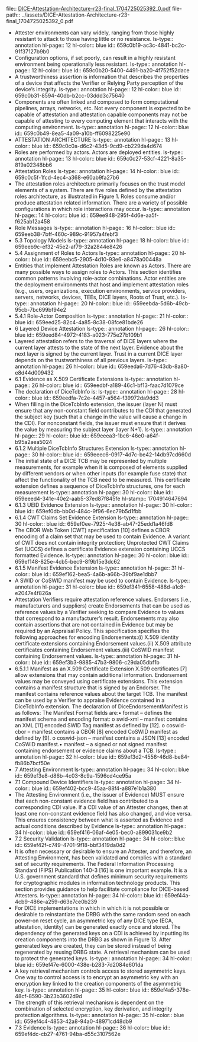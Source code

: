 file:: [DICE-Attestation-Architecture-r23-final_1704725025392_0.pdf](../assets/DICE-Attestation-Architecture-r23-final_1704725025392_0.pdf)
file-path:: ../assets/DICE-Attestation-Architecture-r23-final_1704725025392_0.pdf

- Attester environments can vary widely, ranging from those highly resistant to attack to those having little or no resistance.
  ls-type:: annotation
  hl-page:: 12
  hl-color:: blue
  id:: 659c0b19-ac3c-4841-bc2c-91f37127b9b0
- Configuration options, if set poorly, can result in a highly resistant environment being operationally less resistant. 
  ls-type:: annotation
  hl-page:: 12
  hl-color:: blue
  id:: 659c0b20-5400-4491-ba20-4f752f52dace
- A trustworthiness assertion is information that describes the properties of a device that affects the Verifier or Relying Party perception of the device’s integrity. 
  ls-type:: annotation
  hl-page:: 12
  hl-color:: blue
  id:: 659c0b31-8594-40db-b2cc-03ddd3c75640
- Components are often linked and composed to form computational pipelines, arrays, networks, etc. Not every component is expected to be capable of attestation and attestation capable components may not be capable of attesting to every computing element that interacts with the computing environment.
  ls-type:: annotation
  hl-page:: 12
  hl-color:: blue
  id:: 659c0b49-8ea5-4a09-a10b-ff6098225e90
- ATTESTATION ARCHITECTURE
  ls-type:: annotation
  hl-page:: 13
  hl-color:: blue
  id:: 659c0c0a-d6c2-43d5-9cd9-cb229da4d674
- Roles are performed by actors. Actors are deployed entities.
  ls-type:: annotation
  hl-page:: 13
  hl-color:: blue
  id:: 659c0c27-53cf-4221-8a35-819a02348bb6
- Attestation Roles
  ls-type:: annotation
  hl-page:: 14
  hl-color:: blue
  id:: 659c0c5f-1fcd-4ec4-a368-e60ab9fa27b6
- The attestation roles architecture primarily focuses on the trust model elements of a system. There are five roles defined by the attestation roles architecture, as illustrated in Figure 1. Roles consume and/or produce attestation related information. There are a variety of possible configurations in which role interactions may occur.
  ls-type:: annotation
  hl-page:: 14
  hl-color:: blue
  id:: 659ee948-295f-4d6e-aa5f-f625ab12a458
- Role Messages
  ls-type:: annotation
  hl-page:: 16
  hl-color:: blue
  id:: 659eeb38-7bff-460c-989c-91957a4febf3
- 5.3 Topology Models
  ls-type:: annotation
  hl-page:: 18
  hl-color:: blue
  id:: 659eeb9c-ef32-45e2-af79-32a2844e8426
- 5.4 Assignment of Roles to Actors
  ls-type:: annotation
  hl-page:: 20
  hl-color:: blue
  id:: 659eebc5-2905-4d10-93e6-a8478a00448a
- Entities that implement Attestation Roles are known as Actors. There are many possible ways to assign roles to Actors. This section identifies common patterns involving role-actor combinations. Actor entities are the deployment environments that host and implement attestation roles (e.g., users, organizations, execution environments, service providers, servers, networks, devices, TEEs, DICE layers, Roots of Trust, etc.).
  ls-type:: annotation
  hl-page:: 20
  hl-color:: blue
  id:: 659eebda-5d6b-49cb-95cb-7bc699bf94e2
- 5.4.1 Role-Actor Composition
  ls-type:: annotation
  hl-page:: 21
  hl-color:: blue
  id:: 659eed25-82c4-4a85-8c38-08fce81bde26
- 6 Layered Device Attestation
  ls-type:: annotation
  hl-page:: 26
  hl-color:: blue
  id:: 659eed84-4972-4183-a023-775e27b109b1
- Layered attestation refers to the traversal of DICE layers where the current layer attests to the state of the next layer. Evidence about the next layer is signed by the current layer. Trust in a current DICE layer depends on the trustworthiness of all previous layers.
  ls-type:: annotation
  hl-page:: 26
  hl-color:: blue
  id:: 659eeda6-7d76-43db-8a80-e8d44d009432
- 6.1 Evidence as X.509 Certificate Extensions
  ls-type:: annotation
  hl-page:: 26
  hl-color:: blue
  id:: 659eedbf-a189-46c1-bf13-faac7d1079ce
- The declaration of DiceTcbInfo is:
  ls-type:: annotation
  hl-page:: 28
  hl-color:: blue
  id:: 659eedfa-7c2e-4457-a564-f39972da9dd3
- When filling in the DiceTcbInfo extension, the issuer (layer N) must ensure that any non-constant field contributes to the CDI that generated the subject key (such that a change in the value will cause a change in the CDI). For nonconstant fields, the issuer must ensure that it derives the value by measuring the subject layer (layer N+1).
  ls-type:: annotation
  hl-page:: 29
  hl-color:: blue
  id:: 659eeea3-1bc6-46e0-a64f-b95a2aea5024
- 6.1.2 Multiple DiceTcbInfo Structures Extension
  ls-type:: annotation
  hl-page:: 30
  hl-color:: blue
  id:: 659eeec6-0917-4d7c-be42-14db97cd660d
- The initial state of a DICE TCB may be represented by multiple measurements, for example when it is composed of elements supplied by different vendors or when other inputs (for example fuse state) that affect the functionality of the TCB need to be measured. This certificate extension defines a sequence of DiceTcbInfo structures, one for each measurement
  ls-type:: annotation
  hl-page:: 30
  hl-color:: blue
  id:: 659eeed4-341e-40e2-aab5-37ed87f845fe
  hl-stamp:: 1704914647694
- 6.1.3 UEID Evidence Extension
  ls-type:: annotation
  hl-page:: 30
  hl-color:: blue
  id:: 659ef0db-bb0d-484c-9f96-6ec79b5d1fbb
- 6.1.4 CWT Claims Set Evidence Extension
  ls-type:: annotation
  hl-page:: 30
  hl-color:: blue
  id:: 659ef0ee-7925-4e38-ab47-25edd1a46fd8
- The CBOR Web Token (CWT) specification [10] defines a CBOR encoding of a claim set that may be used to contain Evidence. A variant of CWT does not contain integrity protection; Unprotected CWT Claims Set (UCCS) defines a certificate Evidence extension containing UCCS formatted Evidence.
  ls-type:: annotation
  hl-page:: 30
  hl-color:: blue
  id:: 659ef148-825e-4cb5-bec9-8f9b15e3dc62
- 6.1.5 Manifest Evidence Extension
  ls-type:: annotation
  hl-page:: 31
  hl-color:: blue
  id:: 659ef162-bea5-4a6b-a66b-39bf9ae1dbb7
- A SWID or CoSWID manifest may be used to contain Evidence.
  ls-type:: annotation
  hl-page:: 31
  hl-color:: blue
  id:: 659ef341-6558-488d-a1c8-e2047e4f826a
- Attestation Verifiers require attestation reference values. Endorsers (i.e., manufacturers and suppliers) create Endorsements that can be used as reference values by a Verifier seeking to compare Evidence to values that correspond to a manufacturer’s result. Endorsements may also contain assertions that are not contained in Evidence but may be required by an Appraisal Policy. This specification specifies the following approaches for encoding Endorsements:(i) X.509 identity certificate extensions containing Endorsement values.(ii) X.509 attribute certificates containing Endorsement values.(iii) CoSWID manifest containing Endorsement values.
  ls-type:: annotation
  hl-page:: 31
  hl-color:: blue
  id:: 659ef3b3-9885-47b3-9806-c29da05dbf1b
- 6.5.1.1 Manifest as an X.509 Certificate Extension X.509 certificates [7] allow extensions that may contain additional information. Endorsement values may be conveyed using certificate extensions. This extension contains a manifest structure that is signed by an Endorser. The manifest contains reference values about the target TCB. The manifest can be used by a Verifier to appraise Evidence contained in a DiceTcbInfo extension. The declaration of DiceEndorsementManifest is as follows: The Manifest Format fields are:• format – defines the manifest schema and encoding format: o swid-xml – manifest contains an XML [11] encoded SWID Tag manifest as defined by [12]. o coswid-cbor – manifest contains a CBOR [8] encoded CoSWID manifest as defined by [9]. o coswid-json – manifest contains a JSON [13] encoded CoSWID manifest.• manifest – a signed or not signed manifest containing endorsement or evidence claims about a TCB.
  ls-type:: annotation
  hl-page:: 32
  hl-color:: blue
  id:: 659ef3d2-4556-46d8-be84-fb86b7bcf50e
- 7 Attesting Environment
  ls-type:: annotation
  hl-page:: 34
  hl-color:: blue
  id:: 659ef3e8-d86b-4c03-8c9a-1596cd4ce95a
- 7.1 Compound Device Identifiers
  ls-type:: annotation
  hl-page:: 34
  hl-color:: blue
  id:: 659ef402-bcc9-45aa-88f4-a887e1b1a380
- The Attesting Environment (i.e., the issuer of Evidence) MUST ensure that each non-constant evidence field has contributed to a corresponding CDI value. If a CDI value of an Attester changes, then at least one non-constant evidence field has also changed, and vice versa. This ensures consistency between what is asserted as Evidence and actual conditions described by Evidence
  ls-type:: annotation
  hl-page:: 34
  hl-color:: blue
  id:: 659ef416-06af-4e05-bec0-a899031ce9b2
- 7.2 Security Validation
  ls-type:: annotation
  hl-page:: 34
  hl-color:: blue
  id:: 659ef42f-c749-4701-9f18-bbf3419da0d2
- It is often necessary or desirable to ensure an Attester, and therefore, an Attesting Environment, has been validated and complies with a standard set of security requirements. The Federal Information Processing Standard (FIPS) Publication 140-3 [16] is one important example. It is a U.S. government standard that defines minimum security requirements for cryptographic modules in information technology products. This section provides guidance to help facilitate compliance for DICE-based Attesters.
  ls-type:: annotation
  hl-page:: 34
  hl-color:: blue
  id:: 659ef44a-4cb9-486e-a259-d63e7ce0b239
- For DICE implementations in which in which it is not possible or desirable to reinstantiate the DRBG with the same random seed on each power-on reset cycle, an asymmetric key of any DICE type (ECA, attestation, identity) can be generated exactly once and stored. The dependency of the generated keys on a CDI is achieved by inputting its creation components into the DRBG as shown in Figure 13. After generated keys are created, they can be stored instead of being regenerated by reusing DRBG state. A retrieval mechanism can be used to protect the generated keys.
  ls-type:: annotation
  hl-page:: 34
  hl-color:: blue
  id:: 659ef47e-6000-438e-b283-7d2084e601da
- A key retrieval mechanism controls access to stored asymmetric keys. One way to control access is to encrypt an asymmetric key with an encryption key linked to the creation components of the asymmetric key.
  ls-type:: annotation
  hl-page:: 35
  hl-color:: blue
  id:: 659ef4a5-378e-48cf-8590-3b23b3602d9d
- The strength of this retrieval mechanism is dependent on the combination of selected encryption, key derivation, and integrity protection algorithms.
  ls-type:: annotation
  hl-page:: 35
  hl-color:: blue
  id:: 659ef4c4-4853-42a8-94a0-48971cd48db9
- 7.3 Evidence
  ls-type:: annotation
  hl-page:: 36
  hl-color:: blue
  id:: 659ef4dc-cb27-4761-94ba-d55c3107562e